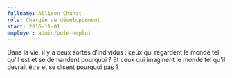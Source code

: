 ```yaml
---
fullname: Allison Chanat
role: Chargée de développement
start: 2016-11-01
employer: admin/pole-emploi
---
```


Dans la vie, il y a deux sortes d’individus : ceux qui regardent le monde tel qu'il est et se demandent pourquoi ? Et ceux qui imaginent le monde tel qu'il devrait être et se disent pourquoi pas ?
